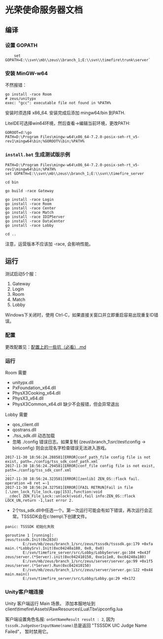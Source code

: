 # 光荣使命服务器文档

## 编译

### 设置 GOPATH
```
	set GOPATH=E:\\svn\\mb\\zeus\\branch_1;E:\\svn\\timefire\trunk\server`
```

### 安装 MinGW-w64

不然报错：
```
go install -race Room
# zeus/unitypx
exec: "gcc": executable file not found in %PATH%
```

安装时须选择 x86_64. 安装完成后添加 mingw64/bin 到PATH.

LiteIDE可选择win64环境，然后查看->编辑当前环境，更改PATH:
```
GOROOT=d:\go
PATH=D:\Program Files\mingw-w64\x86_64-7.2.0-posix-seh-rt_v5-rev1\mingw64\bin;%GOROOT%\bin;%PATH%
```

### `install.bat` 生成测试版示例
```
PATH=D:\Program Files\mingw-w64\x86_64-7.2.0-posix-seh-rt_v5-rev1\mingw64\bin;%PATH%
set GOPATH=E:\\svn\\mb\\zeus\\branch_1;E:\\svn\\timefire_server

cd bin

go build -race Gateway

go install -race Login
go install -race Room
go install -race Center
go install -race Match
go install -race IDIPServer
go install -race DataCenter
go install -race Lobby

cd ..
```
注意，运营版本不应该加 -race, 会影响性能。

## 运行

测试启动5个服：

1. Gateway
1. Login
1. Room
1. Match
1. Lobby

Windows下关闭时，使用 Ctrl-C，如果直接关窗口并立即重启容易出现重复ID错误。

### 配置

更改配置见：[配置上的一些坑（必看）.md](3.配置文件/配置上的一些坑（必看）.md)

### 运行

Room 需要
* unitypx.dll
* PxFoundation_x64.dll
* PhysX3Cooking_x64.dll
* PhysX3_x64.dll
* PhysX3Common_x64.dll 缺少不会报错，但会异常退出

Lobby 需要
* qos_client.dll
* qostrans.dll
* ./tss_sdk.dll 动态加载
* 忽略 ./config 错误日志。如果复制 (zeus\branch_1\src\test\config -> bin\config) 则会出现名字检查错误无法进入游戏。
```
2017-11-30 18:56:24.288581[ERROR]conf_path_file config file is not exist, path=./config/tss_sdk_conf_path.xml
2017-11-30 18:56:24.294581[ERROR]conf_file config file is not exist, path=./config/tss_sdk_conf.xml
...
2017-11-30 18:56:24.323581[ERROR][zenlib] ZEN_OS::flock fail. operation =8 ret =-1
2017-11-30 18:56:24.327581[ERROR][FAIL RETRUN]Fail in file [.\zen_lock_file_lock.cpp|153],function:void
__cdecl ZEN_File_Lock::unlock(void),fail info:ZEN_OS::flock LOCK_UN,return -1,last error 2.
```
* 2个tss_sdk.dll中任选一个。第一次运行可能会有如下错误，再次运行会正常。TSSSDK会在c:\temp\下创建文件。
```
panic: TSSSDK 初始化失败

goroutine 1 [running]:
zeus/tsssdk.Init(0x283d)
        E:/svn/mb/zeus/branch_1/src/zeus/tsssdk/tsssdk.go:179 +0xfa
main.(*LobbySrv).Init(0xc04240a180, 0x0, 0x0)
        E:/svn/timefire_server/src/Lobby/LobbyServer.go:104 +0x43f
zeus/server.(*Server).init(0xc042410150, 0xe1c1e0, 0xc04240a180)
        E:/svn/mb/zeus/branch_1/src/zeus/server/server.go:99 +0x1f5
zeus/server.(*Server).Run(0xc042410150)
        E:/svn/mb/zeus/branch_1/src/zeus/server/server.go:122 +0x44
main.main()
        E:/svn/timefire_server/src/Lobby/Lobby.go:29 +0x172
```

### Unity客户端连接
Unity 客户端运行 Main 场景。
添加本服地址到 
client\timefire\Assets\RawResources\Lua\Tbx\ipconfig.lua

客户端设置角色名报: `onSetNameResult result : 2`, 因为
`tsssdk.JudgeUserInputName(name)`总是返回 "TSSSDK UIC Judge Name Failed"，
暂时禁用它。

